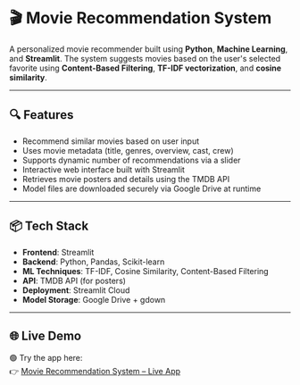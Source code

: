 # 🎬 Movie Recommendation System

A personalized movie recommender built using **Python**, **Machine Learning**, and **Streamlit**. The system suggests movies based on the user's selected favorite using **Content-Based Filtering**, **TF-IDF vectorization**, and **cosine similarity**.

---

## 🔍 Features

- Recommend similar movies based on user input
- Uses movie metadata (title, genres, overview, cast, crew)
- Supports dynamic number of recommendations via a slider
- Interactive web interface built with Streamlit
- Retrieves movie posters and details using the TMDB API
- Model files are downloaded securely via Google Drive at runtime

---

## 📦 Tech Stack

- **Frontend**: Streamlit
- **Backend**: Python, Pandas, Scikit-learn
- **ML Techniques**: TF-IDF, Cosine Similarity, Content-Based Filtering
- **API**: TMDB API (for posters)
- **Deployment**: Streamlit Cloud
- **Model Storage**: Google Drive + gdown

---
## 🌐 Live Demo

🟢 Try the app here:  
👉 [Movie Recommendation System – Live App](https://movierecommendation-6cj9idz2pmplzfahbvenjk.streamlit.app/)


